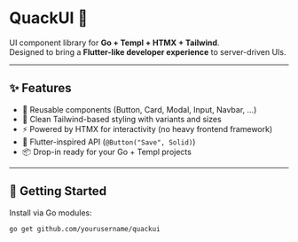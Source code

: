 # QuackUI 🦆

UI component library for **Go + Templ + HTMX + Tailwind**.  
Designed to bring a **Flutter-like developer experience** to server-driven UIs.

---

## ✨ Features
- 🧩 Reusable components (Button, Card, Modal, Input, Navbar, …)
- 🎨 Clean Tailwind-based styling with variants and sizes
- ⚡ Powered by HTMX for interactivity (no heavy frontend framework)
- 🦆 Flutter-inspired API (`@Button("Save", Solid)`)
- 📦 Drop-in ready for your Go + Templ projects

---

## 🚀 Getting Started
Install via Go modules:

```bash
go get github.com/yourusername/quackui
